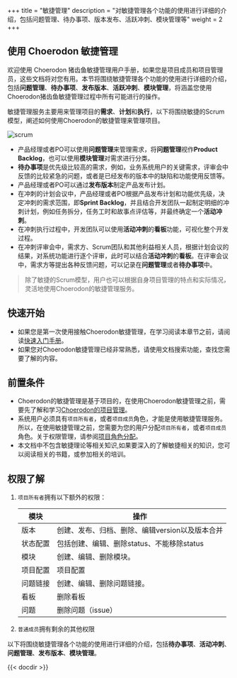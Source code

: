 ﻿+++
title = "敏捷管理"
description = "对敏捷管理各个功能的使用进行详细的介绍，包括问题管理、待办事项、版本发布、活跃冲刺、模块管理等"
weight = 2
+++

## 使用 Choerodon 敏捷管理

欢迎使用 Choerodon 猪齿鱼敏捷管理用户手册，如果您是项目成员和项目管理员，这些文档将对您有用。本节将围绕敏捷管理各个功能的使用进行详细的介绍，包括**问题管理**、**待办事项**、**发布版本**、**活跃冲刺**、**模块管理**，将涵盖您使用Choerodon猪齿鱼敏捷管理过程中所有可能进行的操作。

敏捷管理服务主要用来管理项目的**需求**、**计划**和**执行**，以下将围绕敏捷的Scrum模型，阐述如何使用Choerodon的敏捷管理来管理项目。

![](/docs/user-guide/agile/imge/scrum.png "scrum")

- 产品经理或者PO可以使用**问题管理**来管理需求，将**问题管理**视作**Product Backlog**，也可以使用**模块管理**对需求进行分类。
- **待办事项**是优先级比较高的需求，例如，业务系统用户的关键需求，评审会中反馈的比较紧急的问题，或者是已经发布的版本中的缺陷和功能使用反馈等。
- 产品经理或者PO可以通过**发布版本**制定产品发布计划。
- 在冲刺的计划会议中，产品经理或者PO根据产品发布计划和功能优先级，决定冲刺的需求范围，即**Sprint Backlog**，并且结合开发团队一起制定明细的冲刺计划，例如任务拆分，任务工时和故事点评估等，并最终确定一个**活动冲刺**。
- 在冲刺执行过程中，开发团队可以使用**活动冲刺**的**看板**功能，可视化整个开发过程。
- 在冲刺评审会中，需求方、Scrum团队和其他利益相关人员，根据计划会议的结果，对系统功能进行逐个评审，此时可以结合**活动冲刺**的**看板**。在评审会议中，需求方等提出各种反馈问题，可以记录在**问题管理**或者**待办事项**中。


<blockquote class="note">
    除了敏捷的Scrum模型，用户也可以根据自身项目管理的特点和实际情况，灵活地使用Choerodon的敏捷管理服务。
</blockquote>

## 快速开始

 - 如果您是第一次使用接触Choerodon敏捷管理，在学习阅读本章节之前，请阅读[快速入门手册](../../quick-start/agile/)。
 - 如果您对Choerodon敏捷管理已经非常熟悉，请使用文档搜索功能，查找您需要了解的内容。

## 前置条件

 - Choerodon的敏捷管理是基于项目的，在使用Choerodon敏捷管理之前，需要先了解和学习[Choerodon的项目管理](../../quick-start/project)。
 - 系统用户必须具有`项目所有者`，或者`项目成员`角色，才能是使用敏捷管理服务。所以，在使用敏捷管理之前，您需要为您的用户分配`项目所有者`，或者`项目成员`角色。关于权限管理，请参阅[项目角色分配](.././system-configuration/project/role-assignment/)。
 - 本文档中不包含敏捷理论等相关知识,如果要深入的了解敏捷相关的知识，您可以阅读相关的书籍，或参加相关的培训。

## 权限了解
1. `项目所有者`拥有以下额外的权限：

    模块|操作
    |---|---|
    版本|创建、发布、归档、删除、编辑version以及版本合并
    状态配置|包括创建、编辑、删除status、不能移除status
    模块|创建、编辑、删除模块。
    项目配置|项目配置
    问题链接|创建、编辑、删除问题链接。
    看板|删除看板
    问题|删除问题（issue）
1. `普通成员`拥有剩余的其他权限

以下将围绕敏捷管理各个功能的使用进行详细的介绍，包括**待办事项**、**活动冲刺**、**问题管理**、**发布版本**、**模块管理**。

{{< docdir >}}

